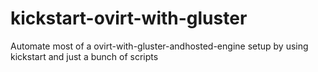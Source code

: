 # kickstart-ovirt-with-gluster
Automate most of a ovirt-with-gluster-andhosted-engine setup by using kickstart and just a bunch of scripts
